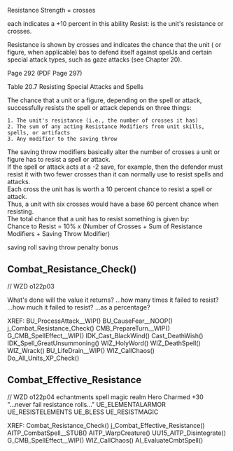 


Resistance Strength = crosses

each indicates a +10 percent in this ability
Resist: is the unit's resistance or crosses.

Resistance is shown by crosses and indicates
the chance that the unit ( or figure, when
applicable) bas to defend itself against spelJs
and certain special attack types, such as gaze
attacks (see Chapter 20).

Page 292  (PDF Page 297)

Table 20.7 Resisting Special Attacks and Spells

The chance that a unit or a figure, depending on the spell or attack, successfully resists the spell or attack depends on three things:  

    1. The unit's resistance (i.e., the number of crosses it has)  
    2. The sum of any acting Resistance Modifiers from unit skills, spells, or artifacts  
    3. Any modifier to the saving throw  

The saving throw modifiers basically alter the number of crosses a unit or figure has to resist a spell or attack.  
If the spell or attack acts at a -2 save, for example, then the defender must resist it with two fewer crosses than it can normally use to resist spells and attacks.  
Each cross the unit has is worth a 10 percent chance to resist a spell or attack.  
Thus, a unit with six crosses would have a base 60 percent chance when resisting.  
The total chance that a unit has to resist something is given by:  
Chance to Resist = 10% x (Number of Crosses + Sum of Resistance Modifiers + Saving Throw Modifier)  



saving roll
saving throw
penalty
bonus



## Combat_Resistance_Check()
// WZD o122p03

What's done will the value it returns?
    ...how many times it failed to resist?
    ...how much it failed to resist?
        ...as a percentage?

XREF:
    BU_ProcessAttack__WIP()
    BU_CauseFear__NOOP()
    j_Combat_Resistance_Check()
        CMB_PrepareTurn__WIP()
        G_CMB_SpellEffect__WIP()
        IDK_Cast_BlackWind()
        Cast_DeathWish()
        IDK_Spell_GreatUnsummoning()
        WIZ_HolyWord()
        WIZ_DeathSpell()
        WIZ_Wrack()
        BU_LifeDrain__WIP()
        WIZ_CallChaos()
        Do_All_Units_XP_Check()



## Combat_Effective_Resistance
// WZD o122p04
echantments
spell magic realm
Hero Charmed  +30 "...never fail resistance rolls..."
UE_ELEMENTALARMOR
UE_RESISTELEMENTS
UE_BLESS
UE_RESISTMAGIC

XREF:
    Combat_Resistance_Check()
    j_Combat_Effective_Resistance()
        AITP_CombatSpell__STUB()
        AITP_WarpCreature()
        UU15_AITP_Disintegrate()
        G_CMB_SpellEffect__WIP()
        WIZ_CallChaos()
        AI_EvaluateCmbtSpell()
